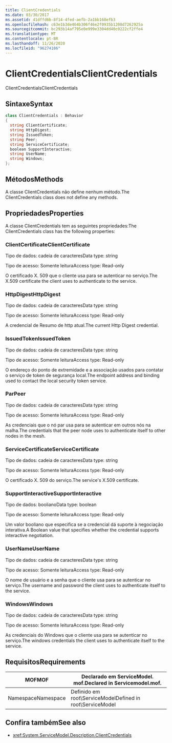 ```yaml
---
title: ClientCredentials
ms.date: 03/30/2017
ms.assetid: 41dffd6b-8f14-4fed-aefb-2a1bb168efb3
ms.openlocfilehash: c63e1b3de464b306f46e2f0935b1208d7262925a
ms.sourcegitcommit: bc293b14af795e0e999e3304dd40c0222cf2ffe4
ms.translationtype: MT
ms.contentlocale: pt-BR
ms.lasthandoff: 11/26/2020
ms.locfileid: "96274186"
---
```

# <a name="clientcredentials"></a><span data-ttu-id="c9be6-102">ClientCredentials</span><span class="sxs-lookup"><span data-stu-id="c9be6-102">ClientCredentials</span></span>

<span data-ttu-id="c9be6-103">ClientCredentials</span><span class="sxs-lookup"><span data-stu-id="c9be6-103">ClientCredentials</span></span>  
  
## <a name="syntax"></a><span data-ttu-id="c9be6-104">Sintaxe</span><span class="sxs-lookup"><span data-stu-id="c9be6-104">Syntax</span></span>  
  
```csharp
class ClientCredentials : Behavior  
{  
  string ClientCertificate;  
  string HttpDigest;  
  string IssuedToken;  
  string Peer;  
  string ServiceCertificate;  
  boolean SupportInteractive;  
  string UserName;  
  string Windows;  
};  
```  
  
## <a name="methods"></a><span data-ttu-id="c9be6-105">Métodos</span><span class="sxs-lookup"><span data-stu-id="c9be6-105">Methods</span></span>  

 <span data-ttu-id="c9be6-106">A classe ClientCredentials não define nenhum método.</span><span class="sxs-lookup"><span data-stu-id="c9be6-106">The ClientCredentials class does not define any methods.</span></span>  
  
## <a name="properties"></a><span data-ttu-id="c9be6-107">Propriedades</span><span class="sxs-lookup"><span data-stu-id="c9be6-107">Properties</span></span>  

 <span data-ttu-id="c9be6-108">A classe ClientCredentials tem as seguintes propriedades:</span><span class="sxs-lookup"><span data-stu-id="c9be6-108">The ClientCredentials class has the following properties:</span></span>  
  
### <a name="clientcertificate"></a><span data-ttu-id="c9be6-109">ClientCertificate</span><span class="sxs-lookup"><span data-stu-id="c9be6-109">ClientCertificate</span></span>  

 <span data-ttu-id="c9be6-110">Tipo de dados: cadeia de caracteres</span><span class="sxs-lookup"><span data-stu-id="c9be6-110">Data type: string</span></span>  
  
 <span data-ttu-id="c9be6-111">Tipo de acesso: Somente leitura</span><span class="sxs-lookup"><span data-stu-id="c9be6-111">Access type: Read-only</span></span>  
  
 <span data-ttu-id="c9be6-112">O certificado X. 509 que o cliente usa para se autenticar no serviço.</span><span class="sxs-lookup"><span data-stu-id="c9be6-112">The X.509 certificate the client uses to authenticate to the service.</span></span>  
  
### <a name="httpdigest"></a><span data-ttu-id="c9be6-113">HttpDigest</span><span class="sxs-lookup"><span data-stu-id="c9be6-113">HttpDigest</span></span>  

 <span data-ttu-id="c9be6-114">Tipo de dados: cadeia de caracteres</span><span class="sxs-lookup"><span data-stu-id="c9be6-114">Data type: string</span></span>  
  
 <span data-ttu-id="c9be6-115">Tipo de acesso: Somente leitura</span><span class="sxs-lookup"><span data-stu-id="c9be6-115">Access type: Read-only</span></span>  
  
 <span data-ttu-id="c9be6-116">A credencial de Resumo de http atual.</span><span class="sxs-lookup"><span data-stu-id="c9be6-116">The current Http Digest credential.</span></span>  
  
### <a name="issuedtoken"></a><span data-ttu-id="c9be6-117">IssuedToken</span><span class="sxs-lookup"><span data-stu-id="c9be6-117">IssuedToken</span></span>  

 <span data-ttu-id="c9be6-118">Tipo de dados: cadeia de caracteres</span><span class="sxs-lookup"><span data-stu-id="c9be6-118">Data type: string</span></span>  
  
 <span data-ttu-id="c9be6-119">Tipo de acesso: Somente leitura</span><span class="sxs-lookup"><span data-stu-id="c9be6-119">Access type: Read-only</span></span>  
  
 <span data-ttu-id="c9be6-120">O endereço do ponto de extremidade e a associação usados para contatar o serviço de token de segurança local.</span><span class="sxs-lookup"><span data-stu-id="c9be6-120">The endpoint address and binding used to contact the local security token service.</span></span>  
  
### <a name="peer"></a><span data-ttu-id="c9be6-121">Par</span><span class="sxs-lookup"><span data-stu-id="c9be6-121">Peer</span></span>  

 <span data-ttu-id="c9be6-122">Tipo de dados: cadeia de caracteres</span><span class="sxs-lookup"><span data-stu-id="c9be6-122">Data type: string</span></span>  
  
 <span data-ttu-id="c9be6-123">Tipo de acesso: Somente leitura</span><span class="sxs-lookup"><span data-stu-id="c9be6-123">Access type: Read-only</span></span>  
  
 <span data-ttu-id="c9be6-124">As credenciais que o nó par usa para se autenticar em outros nós na malha.</span><span class="sxs-lookup"><span data-stu-id="c9be6-124">The credentials that the peer node uses to authenticate itself to other nodes in the mesh.</span></span>  
  
### <a name="servicecertificate"></a><span data-ttu-id="c9be6-125">ServiceCertificate</span><span class="sxs-lookup"><span data-stu-id="c9be6-125">ServiceCertificate</span></span>  

 <span data-ttu-id="c9be6-126">Tipo de dados: cadeia de caracteres</span><span class="sxs-lookup"><span data-stu-id="c9be6-126">Data type: string</span></span>  
  
 <span data-ttu-id="c9be6-127">Tipo de acesso: Somente leitura</span><span class="sxs-lookup"><span data-stu-id="c9be6-127">Access type: Read-only</span></span>  
  
 <span data-ttu-id="c9be6-128">O certificado X. 509 do serviço.</span><span class="sxs-lookup"><span data-stu-id="c9be6-128">The service's X.509 certificate.</span></span>  
  
### <a name="supportinteractive"></a><span data-ttu-id="c9be6-129">SupportInteractive</span><span class="sxs-lookup"><span data-stu-id="c9be6-129">SupportInteractive</span></span>  

 <span data-ttu-id="c9be6-130">Tipo de dados: booliano</span><span class="sxs-lookup"><span data-stu-id="c9be6-130">Data type: boolean</span></span>  
  
 <span data-ttu-id="c9be6-131">Tipo de acesso: Somente leitura</span><span class="sxs-lookup"><span data-stu-id="c9be6-131">Access type: Read-only</span></span>  
  
 <span data-ttu-id="c9be6-132">Um valor booliano que especifica se a credencial dá suporte à negociação interativa.</span><span class="sxs-lookup"><span data-stu-id="c9be6-132">A Boolean value that specifies whether the credential supports interactive negotiation.</span></span>  
  
### <a name="username"></a><span data-ttu-id="c9be6-133">UserName</span><span class="sxs-lookup"><span data-stu-id="c9be6-133">UserName</span></span>  

 <span data-ttu-id="c9be6-134">Tipo de dados: cadeia de caracteres</span><span class="sxs-lookup"><span data-stu-id="c9be6-134">Data type: string</span></span>  
  
 <span data-ttu-id="c9be6-135">Tipo de acesso: Somente leitura</span><span class="sxs-lookup"><span data-stu-id="c9be6-135">Access type: Read-only</span></span>  
  
 <span data-ttu-id="c9be6-136">O nome de usuário e a senha que o cliente usa para se autenticar no serviço.</span><span class="sxs-lookup"><span data-stu-id="c9be6-136">The username and password the client uses to authenticate itself to the service.</span></span>  
  
### <a name="windows"></a><span data-ttu-id="c9be6-137">Windows</span><span class="sxs-lookup"><span data-stu-id="c9be6-137">Windows</span></span>  

 <span data-ttu-id="c9be6-138">Tipo de dados: cadeia de caracteres</span><span class="sxs-lookup"><span data-stu-id="c9be6-138">Data type: string</span></span>  
  
 <span data-ttu-id="c9be6-139">Tipo de acesso: Somente leitura</span><span class="sxs-lookup"><span data-stu-id="c9be6-139">Access type: Read-only</span></span>  
  
 <span data-ttu-id="c9be6-140">As credenciais do Windows que o cliente usa para se autenticar no serviço.</span><span class="sxs-lookup"><span data-stu-id="c9be6-140">The windows credentials the client uses to authenticate itself to the service.</span></span>  
  
## <a name="requirements"></a><span data-ttu-id="c9be6-141">Requisitos</span><span class="sxs-lookup"><span data-stu-id="c9be6-141">Requirements</span></span>  
  
|<span data-ttu-id="c9be6-142">MOF</span><span class="sxs-lookup"><span data-stu-id="c9be6-142">MOF</span></span>|<span data-ttu-id="c9be6-143">Declarado em ServiceModel. mof.</span><span class="sxs-lookup"><span data-stu-id="c9be6-143">Declared in Servicemodel.mof.</span></span>|  
|---------|-----------------------------------|  
|<span data-ttu-id="c9be6-144">Namespace</span><span class="sxs-lookup"><span data-stu-id="c9be6-144">Namespace</span></span>|<span data-ttu-id="c9be6-145">Definido em root\ServiceModel</span><span class="sxs-lookup"><span data-stu-id="c9be6-145">Defined in root\ServiceModel</span></span>|  
  
## <a name="see-also"></a><span data-ttu-id="c9be6-146">Confira também</span><span class="sxs-lookup"><span data-stu-id="c9be6-146">See also</span></span>

- <xref:System.ServiceModel.Description.ClientCredentials>
